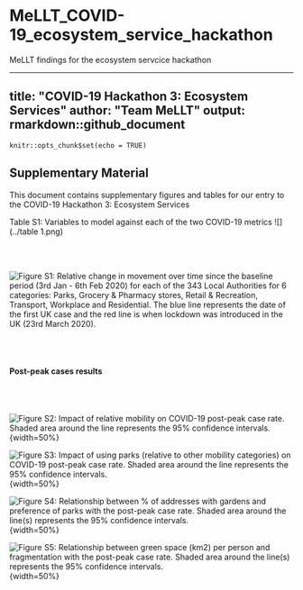 # MeLLT_COVID-19_ecosystem_service_hackathon
MeLLT findings for the ecosystem servcice hackathon






---
title: "COVID-19 Hackathon 3: Ecosystem Services"
author: "Team MeLLT"
output: rmarkdown::github_document
---

```{r setup, include=FALSE}
knitr::opts_chunk$set(echo = TRUE)
```

## Supplementary Material 

This document contains supplementary figures and tables for our entry to the COVID-19 Hackathon 3: Ecosystem Services

Table S1: Variables to model against each of the two COVID-19 metrics
![](../table 1.png)

<br/><br/>

![**Figure S1:** Relative change in movement over time since the baseline period (3rd Jan - 6th Feb 2020) for each of the 343 Local Authorities for 6 categories: Parks, Grocery & Pharmacy stores, Retail & Recreation, Transport, Workplace and Residential. The blue line represents the date of the first UK case and the red line is when lockdown was introduced in the UK (23rd March 2020).](../Graphs/mobility.png)

<br/><br/>

#### Post-peak cases results

<br/><br/>


![**Figure S2:** Impact of relative mobility on COVID-19 post-peak case rate. Shaded area around the line represents the 95% confidence intervals.](../Graphs/cases2_relmob.png){width=50%}

![**Figure S3:** Impact of using parks (relative to other mobility categories) on COVID-19 post-peak case rate. Shaded area around the line represents the 95% confidence intervals.](../Graphs/cases2_park.png){width=50%}

![**Figure S4:** Relationship between % of addresses with gardens and preference of parks with the post-peak case rate. Shaded area around the line(s) represents the 95% confidence intervals.](../Graphs/cases2_park_garden.png){width=50%}

![**Figure S5:** Relationship between green space (km2) per person and fragmentation with the post-peak case rate. Shaded area around the line(s) represents the 95% confidence intervals.](../Graphs/cases2_green_frag.png){width=50%}
